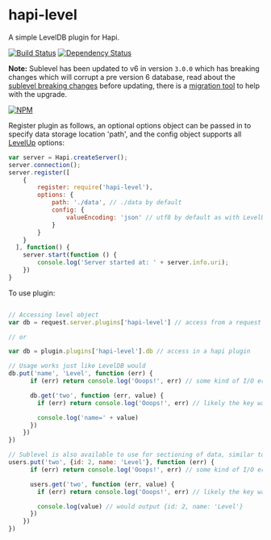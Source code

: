 hapi-level
==========

A simple LevelDB plugin for Hapi.

[![Build Status](https://travis-ci.org/johnbrett/hapi-level.svg?branch=master)](https://travis-ci.org/johnbrett/hapi-level) [![Dependency Status](https://david-dm.org/johnbrett/hapi-level.svg)](https://david-dm.org/johnbrett/hapi-level)

**Note:** Sublevel has been updated to v6 in version `3.0.0` which has breaking changes which will corrupt a pre version 6 database, read about the [sublevel breaking changes](https://www.npmjs.com/package/level-sublevel) before updating, there is a [migration tool](https://github.com/calvinmetcalf/sublevel-migrate) to help with the upgrade.

[![NPM](https://nodei.co/npm/hapi-level.png?stars&downloads)](https://nodei.co/npm/hapi-level/)

Register plugin as follows, an optional options object can be passed in to specify data storage location 'path', and the config object supports all [LevelUp](https://github.com/rvagg/node-levelup) options:

```javascript
var server = Hapi.createServer();
server.connection();
server.register([
    { 
        register: require('hapi-level'),
        options: {
            path: './data', // ./data by default
            config: {
                valueEncoding: 'json' // utf8 by default as with LevelUP
            }
        } 
    }
  ], function() {
    server.start(function () {
        console.log('Server started at: ' + server.info.uri);
    })
}
```

To use plugin:

```javascript

// Accessing level object
var db = request.server.plugins['hapi-level'] // access from a request object

// or

var db = plugin.plugins['hapi-level'].db // access in a hapi plugin

// Usage works just like LevelDB would
db.put('name', 'Level', function (err) {
      if (err) return console.log('Ooops!', err) // some kind of I/O error

      db.get('two', function (err, value) {
        if (err) return console.log('Ooops!', err) // likely the key was not found

        console.log('name=' + value)
      })
    })
})

// Sublevel is also available to use for sectioning of data, similar to SQL tables
users.put('two', {id: 2, name: 'Level'}, function (err) {
      if (err) return console.log('Ooops!', err) // some kind of I/O error

      users.get('two', function (err, value) {
        if (err) return console.log('Ooops!', err) // likely the key was not found

        console.log(value) // would output {id: 2, name: 'Level'}
      })
    })
})
```
